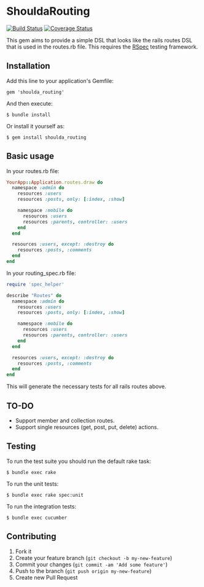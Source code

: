 # ShouldaRouting
[![Build Status](https://travis-ci.org/alejandrodevs/shoulda_routing.png?branch=master)](https://travis-ci.org/alejandrodevs/shoulda_routing) [![Coverage Status](https://coveralls.io/repos/github/alejandrodevs/shoulda_routing/badge.svg?branch=master)](https://coveralls.io/github/alejandrodevs/shoulda_routing?branch=master)


This gem aims to provide a simple DSL that looks like the rails routes DSL that is used in the routes.rb file.
This requires the [RSpec](https://github.com/rspec/rspec-rails) testing framework.

## Installation

Add this line to your application's Gemfile:

    gem 'shoulda_routing'

And then execute:

    $ bundle install

Or install it yourself as:

    $ gem install shoulda_routing

## Basic usage

In your routes.rb file:

```ruby
YourApp::Application.routes.draw do
  namespace :admin do
    resources :users
    resources :posts, only: [:index, :show]

    namespace :mobile do
      resources :users
      resources :parents, controller: :users
    end
  end

  resources :users, except: :destroy do
    resources :posts, :comments
  end
end
```

In your routing_spec.rb file:

```ruby
require 'spec_helper'

describe "Routes" do
  namespace :admin do
    resources :users
    resources :posts, only: [:index, :show]

    namespace :mobile do
      resources :users
      resources :parents, controller: :users
    end
  end

  resources :users, except: :destroy do
    resources :posts, :comments
  end
end
```
This will generate the necessary tests for all rails routes above.

## TO-DO

* Support member and collection routes.
* Support single resources (get, post, put, delete) actions.

## Testing

To run the test suite you should run the default rake task:

    $ bundle exec rake

To run the unit tests:

    $ bundle exec rake spec:unit

To run the integration tests:

    $ bundle exec cucumber

## Contributing

1. Fork it
2. Create your feature branch (`git checkout -b my-new-feature`)
3. Commit your changes (`git commit -am 'Add some feature'`)
4. Push to the branch (`git push origin my-new-feature`)
5. Create new Pull Request
